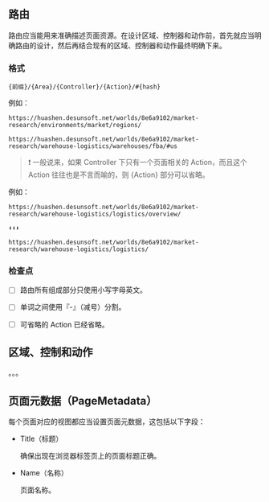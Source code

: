 
## 路由

路由应当能用来准确描述页面资源。在设计区域、控制器和动作前，首先就应当明确路由的设计，然后再结合现有的区域、控制器和动作最终明确下来。

### 格式

```
{前缀}/{Area}/{Controller}/{Action}/#{hash}
```

例如：

``` url
https://huashen.desunsoft.net/worlds/8e6a9102/market-research/environments/market/regions/

https://huashen.desunsoft.net/worlds/8e6a9102/market-research/warehouse-logistics/warehouses/fba/#us
```

> :exclamation: 一般说来，如果 Controller 下只有一个页面相关的 Action，而且这个 Action 往往也是不言而喻的，则 {Action} 部分可以省略。

例如：

``` url
https://huashen.desunsoft.net/worlds/8e6a9102/market-research/warehouse-logistics/logistics/overview/

⬇️⬇️⬇️

https://huashen.desunsoft.net/worlds/8e6a9102/market-research/warehouse-logistics/logistics/
```

### 检查点

* [ ] 路由所有组成部分只使用小写字母英文。

* [ ] 单词之间使用『-』（减号）分割。

* [ ] 可省略的 Action 已经省略。


## 区域、控制和动作

。。。



## 页面元数据（PageMetadata）

每个页面对应的视图都应当设置页面元数据，这包括以下字段：

* Title（标题）

  确保出现在浏览器标签页上的页面标题正确。
  
* Name（名称）

  页面名称。
